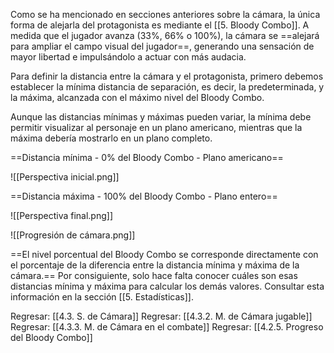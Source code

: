 
Como se ha mencionado en secciones anteriores sobre la cámara, la única forma de alejarla del protagonista es mediante el [[5. Bloody Combo]]. A medida que el jugador avanza (33%, 66% o 100%), la cámara se ==alejará para ampliar el campo visual del jugador==, generando una sensación de mayor libertad e impulsándolo a actuar con más audacia.

Para definir la distancia entre la cámara y el protagonista, primero debemos establecer la mínima distancia de separación, es decir, la predeterminada, y la máxima, alcanzada con el máximo nivel del Bloody Combo.

Aunque las distancias mínimas y máximas pueden variar, la mínima debe permitir visualizar al personaje en un plano americano, mientras que la máxima debería mostrarlo en un plano completo.

==Distancia mínima - 0% del Bloody Combo - Plano americano==

![[Perspectiva inicial.png]]

==Distancia máxima - 100% del Bloody Combo - Plano entero==

![[Perspectiva final.png]]

![[Progresión de cámara.png]]
  
==El nivel porcentual del Bloody Combo se corresponde directamente con el porcentaje de la diferencia entre la distancia mínima y máxima de la cámara.== Por consiguiente, solo hace falta conocer cuáles son esas distancias mínima y máxima para calcular los demás valores. Consultar esta información en la sección [[5. Estadísticas]].


Regresar: [[4.3. S. de Cámara]]
Regresar: [[4.3.2. M. de Cámara jugable]]
Regresar: [[4.3.3. M. de Cámara en el combate]]
Regresar: [[4.2.5. Progreso del Bloody Combo]]


